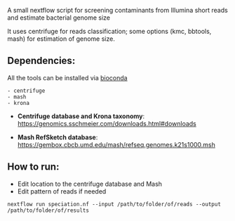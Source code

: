 A small nextflow script for screening contaminants from Illumina short reads and estimate bacterial genome size

It uses centrifuge for reads classification; some options (kmc, bbtools, mash) for estimation of genome size.

## Dependencies:

All the tools can be installed via [bioconda](http://bioconda.github.io/)

    - centrifuge
    - mash
    - krona

- **Centrifuge database and Krona taxonomy**: https://genomics.sschmeier.com/downloads.html#downloads

- **Mash RefSketch database**: https://gembox.cbcb.umd.edu/mash/refseq.genomes.k21s1000.msh

## How to run:

- Edit location to the centrifuge database and Mash
- Edit pattern of reads if needed

`nextflow run speciation.nf --input /path/to/folder/of/reads --output /path/to/folder/of/results`

